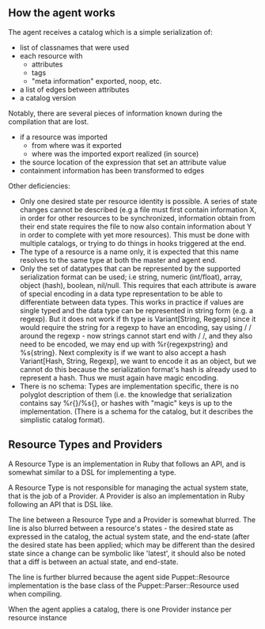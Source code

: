 How the agent works
---

The agent receives a catalog which is a simple serialization of:

* list of classnames that were used
* each resource with
  * attributes
  * tags
  * "meta information" exported, noop, etc.
* a list of edges between attributes
* a catalog version 

Notably, there are several pieces of information known during the compilation that are lost.

* if a resource was imported
  * from where was it exported
  * where was the imported export realized (in source)
* the source location of the expression that set an attribute value
* containment information has been transformed to edges

Other deficiencies:

* Only one desired state per resource identity is possible. A series of state changes cannot
  be described (e.g a file must first contain information X, in order for other resources to
  be synchronized, information obtain from their end state requires the file to now also contain
  information about Y in order to complete with yet more resources). This must be done with multiple 
  catalogs, or trying to do things in hooks triggered at the end.
* The type of a resource is a name only, it is expected that this name resolves to the same type
  at both the master and agent end.
* Only the set of datatypes that can be represented by the supported serialization format can be
  used; i.e string, numeric (int/float), array, object (hash), boolean, nil/null. This requires that
  each attribute is aware of special encoding in a data type representation to be able to 
  differentiate between data types. This works in practice if values are single typed and the
  data type can be represented in string form (e.g. a regexp). But it does not work if th type
  is Variant[String, Regexp] since it would require the string for a regexp to have an encoding,
  say using  / / around the regexp - now strings cannot start end with / /, and they also need to
  be encoded, we may end up with %r{regexpstring} and %s{string}. Next complexity is if we want to
  also accept a hash Variant[Hash, String, Regexp], we want to encode it as an object, but we cannot
  do this because the serialization format's hash is already used to represent a hash. Thus we must
  again have magic encoding.
* There is no schema: Types are implementation specific, there is no polyglot description of them 
  (i.e. the knowledge that 
  serialization contains say %r{}/%s{}, or hashes with "magic" keys is up to the implementation. 
  (There is a schema for the catalog, but it describes the simplistic catalog format).
  
Resource Types and Providers
---
A Resource Type is an implementation in Ruby that follows an API, and is somewhat similar to
a DSL for implementing a type.

A Resource Type is not responsible for managing the actual system state, that is the job of a Provider. A Provider is also an implementation in Ruby following an API that is DSL like.

The line between a Resource Type and a Provider is somewhat blurred. The line is also blurred between a resource's states - the desired state as expressed in the catalog, the actual system state, and
the end-state (after the desired state has been applied; which may be different than the desired state since a change can be symbolic like 'latest', it should also be noted that a diff is between an actual state, and end-state.

The line is further blurred because the agent side Puppet::Resource implementation is the
base class of the Puppet::Parser::Resource used when compiling.

When the agent applies a catalog, there is one Provider instance per resource instance
